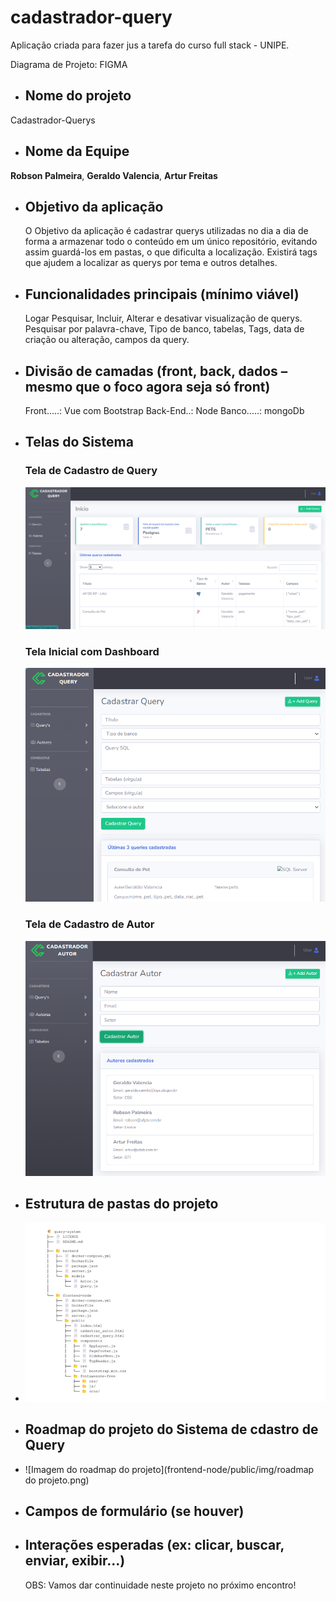 # cadastrador-query
 Aplicação criada para fazer jus a tarefa do curso full stack - UNIPE.

 Diagrama de Projeto: FIGMA

- ## **Nome do projeto**
 Cadastrador-Querys

- ## **Nome da Equipe**
 **Robson Palmeira**, 
 **Geraldo Valencia**, 
 **Artur Freitas**
 
- ## **Objetivo da aplicação**
  O Objetivo da aplicação é cadastrar querys utilizadas no dia a dia de forma a armazenar todo o conteúdo em um único repositório, evitando assim guardá-los em pastas, o que dificulta a localização. Existirá tags que ajudem a localizar as querys por tema e outros detalhes.

- ## **Funcionalidades principais (mínimo viável)**
  Logar
  Pesquisar, Incluir, Alterar e desativar visualização de querys.
  Pesquisar por palavra-chave, Tipo de banco, tabelas, Tags, data de  criação ou alteração, campos da query.

- ## **Divisão de camadas (front, back, dados – mesmo que o foco agora seja só front)**
  Front.....: Vue com Bootstrap
  Back-End..: Node
  Banco.....: mongoDb 
 
- ## Telas do Sistema

  ### Tela de Cadastro de Query
  ![Tela Cadastro de Query](frontend-node/public/img/screen/scr01.png)

  ### Tela Inicial com Dashboard
  ![Tela Inicial](frontend-node/public/img/screen/scr02.png)

  ### Tela de Cadastro de Autor
  ![Tela Cadastro de Autor](frontend-node/public/img/screen/scr03.png)

- ## **Estrutura de pastas do projeto**
- ![Imagem da estrutura de pastas do projeto](frontend-node/public/img/estrutura.png) 


- ## Roadmap do projeto do Sistema de cdastro de Query
           
- ![Imagem do roadmap do projeto](frontend-node/public/img/roadmap do projeto.png) 

- ## **Campos de formulário (se houver)**
- ## **Interações esperadas (ex: clicar, buscar, enviar, exibir...)**

  OBS: Vamos dar continuidade neste projeto no próximo encontro!

